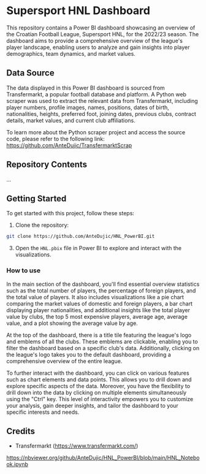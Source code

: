 # Supersport HNL Dashboard

This repository contains a Power BI dashboard showcasing an overview of the Croatian Football League, Supersport HNL, for the 2022/23 season. The dashboard aims to provide a comprehensive overview of the league's player landscape, enabling users to analyze and gain insights into player demographics, team dynamics, and market values.

## Data Source

The data displayed in this Power BI dashboard is sourced from Transfermarkt, a popular football database and platform. A Python web scraper was used to extract the relevant data from Transfermarkt, including player numbers, profile images, names, positions, dates of birth, nationalities, heights, preferred foot, joining dates, previous clubs, contract details, market values, and current club affiliations.

 To learn more about the Python scraper project and access the source code, please refer to the following link: https://github.com/AnteDujic/TransfermarktScrap


## Repository Contents

...

## Getting Started

To get started with this project, follow these steps:

1. Clone the repository:
```bash
git clone https://github.com/AnteDujic/HNL_PowerBI.git
```
3. Open the `HNL.pbix` file in Power BI to explore and interact with the visualizations.

### How to use

In the main section of the dashboard, you'll find essential overview statistics such as the total number of players, the percentage of foreign players, and the total value of players. It also includes visualizations like a pie chart comparing the market values of domestic and foreign players, a bar chart displaying player nationalities, and additional insights like the total player value by clubs, the top 5 most expensive players, average age, average value, and a plot showing the average value by age.

At the top of the dashboard, there is a title tile featuring the league's logo and emblems of all the clubs. These emblems are clickable, enabling you to filter the dashboard based on a specific club's data. Additionally, clicking on the league's logo takes you to the default dashboard, providing a comprehensive overview of the entire league.

To further interact with the dashboard, you can click on various features such as chart elements and data points. This allows you to drill down and explore specific aspects of the data. Moreover, you have the flexibility to drill down into the data by clicking on multiple elements simultaneously using the "Ctrl" key. This level of interactivity empowers you to customize your analysis, gain deeper insights, and tailor the dashboard to your specific interests and needs.

## Credits

- Transfermarkt (https://www.transfermarkt.com/)






https://nbviewer.org/github/AnteDujic/HNL_PowerBI/blob/main/HNL_Notebook.ipynb